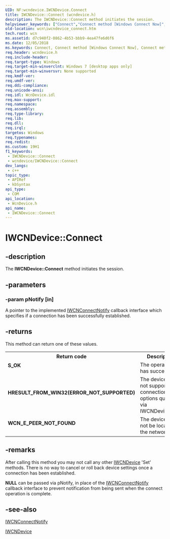 ```yaml
---
UID: NF:wcndevice.IWCNDevice.Connect
title: IWCNDevice::Connect (wcndevice.h)
description: The IWCNDevice::Connect method initiates the session.
helpviewer_keywords: ["Connect","Connect method [Windows Connect Now]","Connect method [Windows Connect Now]","IWCNDevice interface","IWCNDevice interface [Windows Connect Now]","Connect method","IWCNDevice.Connect","IWCNDevice::Connect","wcn.iwcndevice_connect","wcndevice/IWCNDevice::Connect"]
old-location: wcn\iwcndevice_connect.htm
tech.root: wcn
ms.assetid: d7c940f2-0862-4b53-bbb9-4ea47fe6d6f6
ms.date: 12/05/2018
ms.keywords: Connect, Connect method [Windows Connect Now], Connect method [Windows Connect Now],IWCNDevice interface, IWCNDevice interface [Windows Connect Now],Connect method, IWCNDevice.Connect, IWCNDevice::Connect, wcn.iwcndevice_connect, wcndevice/IWCNDevice::Connect
req.header: wcndevice.h
req.include-header: 
req.target-type: Windows
req.target-min-winverclnt: Windows 7 [desktop apps only]
req.target-min-winversvr: None supported
req.kmdf-ver: 
req.umdf-ver: 
req.ddi-compliance: 
req.unicode-ansi: 
req.idl: WcnDevice.idl
req.max-support: 
req.namespace: 
req.assembly: 
req.type-library: 
req.lib: 
req.dll: 
req.irql: 
targetos: Windows
req.typenames: 
req.redist: 
ms.custom: 19H1
f1_keywords:
 - IWCNDevice::Connect
 - wcndevice/IWCNDevice::Connect
dev_langs:
 - c++
topic_type:
 - APIRef
 - kbSyntax
api_type:
 - COM
api_location:
 - WcnDevice.h
api_name:
 - IWCNDevice::Connect
---
```


# IWCNDevice::Connect


## -description

The <b>IWCNDevice::Connect</b> method initiates the session.

## -parameters

### -param pNotify [in]

A pointer to the implemented <a href="/windows/desktop/api/wcndevice/nn-wcndevice-iwcnconnectnotify">IWCNConnectNotify</a> callback interface which specifies if a connection has been successfully established.

## -returns

This method can return one of these values.

<table>
<tr>
<th>Return code</th>
<th>Description</th>
</tr>
<tr>
<td width="40%">
<dl>
<dt><b>S_OK</b></dt>
</dl>
</td>
<td width="60%">
The operation has succeeded.

</td>
</tr>
<tr>
<td width="40%">
<dl>
<dt><b>HRESULT_FROM_WIN32(ERROR_NOT_SUPPORTED)</b></dt>
</dl>
</td>
<td width="60%">
The device does not support the connection options queued via IWCNDevice::Set.

</td>
</tr>
<tr>
<td width="40%">
<dl>
<dt><b>WCN_E_PEER_NOT_FOUND</b></dt>
</dl>
</td>
<td width="60%">
The device could not be located on the network.

</td>
</tr>
</table>

## -remarks

After calling this method you may not call any other <a href="/windows/desktop/api/wcndevice/nn-wcndevice-iwcndevice">IWCNDevice</a> 'Set' methods.  There is no way to cancel or roll back device settings once a connection has been established.

<b>NULL</b>  can be passed via pNotify, in place of  the <a href="/windows/desktop/api/wcndevice/nn-wcndevice-iwcnconnectnotify">IWCNConnectNotify</a> callback interface to prevent  notification from being sent when the connect operation is complete.

## -see-also

<a href="/windows/desktop/api/wcndevice/nn-wcndevice-iwcnconnectnotify">IWCNConnectNotify</a>



<a href="/windows/desktop/api/wcndevice/nn-wcndevice-iwcndevice">IWCNDevice</a>

